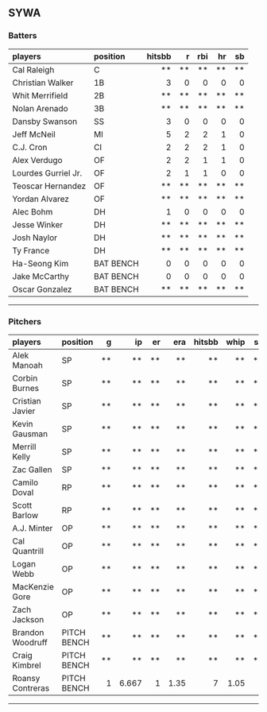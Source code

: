 ## SYWA

### Batters

 
|players             |position  | hitsbb|  r| rbi| hr| sb| 
|:-------------------|:---------|------:|--:|---:|--:|--:| 
|Cal Raleigh         |C         |     **| **|  **| **| **| 
|Christian Walker    |1B        |      3|  0|   0|  0|  0| 
|Whit Merrifield     |2B        |     **| **|  **| **| **| 
|Nolan Arenado       |3B        |     **| **|  **| **| **| 
|Dansby Swanson      |SS        |      3|  0|   0|  0|  0| 
|Jeff McNeil         |MI        |      5|  2|   2|  1|  0| 
|C.J. Cron           |CI        |      2|  2|   2|  1|  0| 
|Alex Verdugo        |OF        |      2|  2|   1|  1|  0| 
|Lourdes Gurriel Jr. |OF        |      2|  1|   1|  0|  0| 
|Teoscar Hernandez   |OF        |     **| **|  **| **| **| 
|Yordan Alvarez      |OF        |     **| **|  **| **| **| 
|Alec Bohm           |DH        |      1|  0|   0|  0|  0| 
|Jesse Winker        |DH        |     **| **|  **| **| **| 
|Josh Naylor         |DH        |     **| **|  **| **| **| 
|Ty France           |DH        |     **| **|  **| **| **| 
|Ha-Seong Kim        |BAT BENCH |      0|  0|   0|  0|  0| 
|Jake McCarthy       |BAT BENCH |      0|  0|   0|  0|  0| 
|Oscar Gonzalez      |BAT BENCH |     **| **|  **| **| **| 


* * *

### Pitchers

 
|players          |position    |  g|    ip| er|  era| hitsbb| whip| so|  w| sv| 
|:----------------|:-----------|--:|-----:|--:|----:|------:|----:|--:|--:|--:| 
|Alek Manoah      |SP          | **|    **| **|   **|     **|   **| **| **| **| 
|Corbin Burnes    |SP          | **|    **| **|   **|     **|   **| **| **| **| 
|Cristian Javier  |SP          | **|    **| **|   **|     **|   **| **| **| **| 
|Kevin Gausman    |SP          | **|    **| **|   **|     **|   **| **| **| **| 
|Merrill Kelly    |SP          | **|    **| **|   **|     **|   **| **| **| **| 
|Zac Gallen       |SP          | **|    **| **|   **|     **|   **| **| **| **| 
|Camilo Doval     |RP          | **|    **| **|   **|     **|   **| **| **| **| 
|Scott Barlow     |RP          | **|    **| **|   **|     **|   **| **| **| **| 
|A.J. Minter      |OP          | **|    **| **|   **|     **|   **| **| **| **| 
|Cal Quantrill    |OP          | **|    **| **|   **|     **|   **| **| **| **| 
|Logan Webb       |OP          | **|    **| **|   **|     **|   **| **| **| **| 
|MacKenzie Gore   |OP          | **|    **| **|   **|     **|   **| **| **| **| 
|Zach Jackson     |OP          | **|    **| **|   **|     **|   **| **| **| **| 
|Brandon Woodruff |PITCH BENCH | **|    **| **|   **|     **|   **| **| **| **| 
|Craig Kimbrel    |PITCH BENCH | **|    **| **|   **|     **|   **| **| **| **| 
|Roansy Contreras |PITCH BENCH |  1| 6.667|  1| 1.35|      7| 1.05|  8|  1|  0| 


* * *


